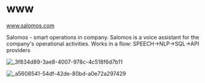 # www
www.salomos.com


Salomos - smart operations in company. 
Salomos is a voice assistant for the company's operational activities. Works in a flow: SPEECH->NLP->SQL->API providers

![_3f834d89-3ae8-4007-978c-4c518f6d7b11](https://github.com/salomos-com/www/assets/5669657/6ed30938-35fe-40db-9b26-deeeb2f69d3a)




![_a5608541-54df-42de-80bd-a0e72a297429](https://github.com/salomos-com/www/assets/5669657/fdfe07f0-9081-4bca-a8fb-0dc65f11ee72)
